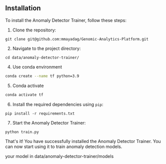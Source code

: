 ## Installation

To install the Anomaly Detector Trainer, follow these steps:

1. Clone the repository:

  ```shell
  git clone git@github.com:mmayadag/Genomic-Analytics-Platform.git
  ```

2. Navigate to the project directory:

  ```shell
  cd data/anomaly-detector-trainer/
  ```
4. Use conda environment

```bash
conda create --name tf python=3.9
```

5. Conda activate
```bash
conda activate tf
```

6. Install the required dependencies using `pip`:

  ```shell
  pip install -r requirements.txt
  ```

7. Start the Anomaly Detector Trainer:

  ```shell
  python train.py
  ```

That's it! You have successfully installed the Anomaly Detector Trainer. You can now start using it to train anomaly detection models.

your model in data/anomaly-detector-trainer/models